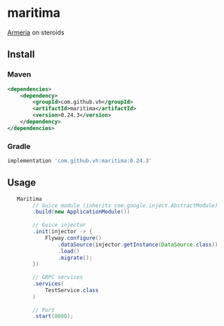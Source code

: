 # maritima
[Armeria](https://armeria.dev) on steroids

## Install
### Maven
```xml
<dependencies>
    <dependency>
        <groupId>com.github.vh</groupId>
        <artifactId>maritima</artifactId>
        <version>0.24.3</version>
    </dependency>
</dependencies>
```

### Gradle
```groovy
implementation 'com.github.vh:maritima:0.24.3'
```

## Usage
```java
   Maritima
        // Guice module (inherits com.google.inject.AbstractModule)
        .build(new ApplicationModule())
        
        // Guice injector
        .init(injector -> {
            Flyway.configure()
                .dataSource(injector.getInstance(DataSource.class))
                .load()
                .migrate();
        })
        
        // GRPC services
        .services(
            TestService.class
        )
                
        // Port
        .start(8080);
```
